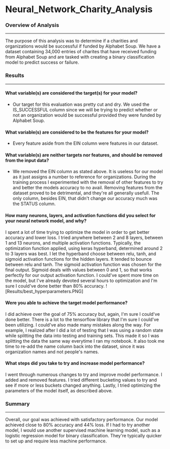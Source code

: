 # Neural_Network_Charity_Analysis

### Overview of Analysis
______________________________

The purpose of this analysis was to determine if a charities and organizations would be successful if funded by Alphabet Soup. We have a dataset containing 34,000 entries of charites that have received funding from Alphabet Soup and are tasked with creating a binary classification model to predict success or failure. 

### Results
______________________________

#### What variable(s) are considered the target(s) for your model?
* Our target for this evaluation was pretty cut and dry. We used the IS_SUCCESSFUL column since we will be trying to predict whether or not an organization would be successful provided they were funded by Alphabet Soup.

#### What variable(s) are considered to be the features for your model?
* Every feature aside from the EIN column were features in our dataset. 

#### What variable(s) are neither targets nor features, and should be removed from the input data?
* We removed the EIN column as stated above. It is useless for our model as it just assigns a number to reference for organizations. During the training process I experimented with the removal of other features to try and better the models accuracy to no avail. Removing features from the dataset proved to be detrimental, and they're all generally usefull. The only column, besides EIN, that didn't change our accuracy much was the STATUS column. 

#### How many neurons, layers, and activation functions did you select for your neural network model, and why?
I spent a lot of time trying to optimize the model in order to get better accuracy and lower loss. I tried anywhere between 2 and 8 layers, between 1 and 13 neurons, and multiple activation functions. Typically, the optimization function applied, using keras hyperband, determined around 2 to 3 layers was best. I let the hyperband choose between relu, tanh, and sigmoid activation functions for the hidden layers. It tended to bounce between relu and tanh. The sigmoid activation function was chosen for the final output. Sigmoid deals with values between 0 and 1, so that works perfectly for our output activation function. I could've spent more time on the model, but I've already devoted several hours to optimization and I'm sure I could've done better than 80% accuracy.
![Results/best_hyperparameters.PNG]

#### Were you able to achieve the target model performance?
I did achieve over the goal of 75% accuracy but, again, I'm sure I could've done better. There is a lot to the tensorflow library that I'm sure I could've been utilizing. I could've also made many mistakes along the way. For example, I realized after I did a lot of testing that I was using a random state while splitting the data into testing and training sets. This made it so I was splitting the data the same way everytime I ran my notebook. It also took me time to re-add the name column back into the dataset, since it was organization names and not people's names. 

#### What steps did you take to try and increase model performance?
I went through numerous changes to try and improve model performance. I added and removed features. I tried different bucketing values to try and see if more or less buckets changed anything. Lastly, I tried optimizing the parameters of the model itself, as described above.

### Summary
______________________________

Overall, our goal was achieved with satisfactory performance. Our model achieved close to 80% accuracy and 44% loss. If I had to try another model, I would use another supervised machine learning model, such as a logistic regression model for binary classification. They're typically quicker to set up and require less machine performance. 